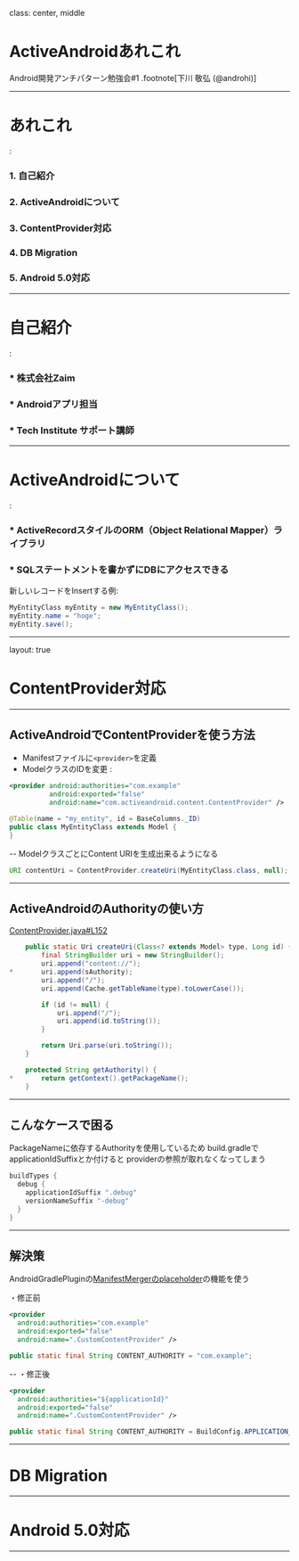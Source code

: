 class: center, middle

# ActiveAndroidあれこれ
Android開発アンチパターン勉強会#1
.footnote[下川 敬弘 (@androhi)]

---
# あれこれ
:
### 1. 自己紹介
### 2. ActiveAndroidについて
### 3. ContentProvider対応
### 4. DB Migration
### 5. Android 5.0対応

---
# 自己紹介
:
### * 株式会社Zaim
### * Androidアプリ担当
### * Tech Institute サポート講師

---
# ActiveAndroidについて
:
### * ActiveRecordスタイルのORM（Object Relational Mapper）ライブラリ
### * SQLステートメントを書かずにDBにアクセスできる

新しいレコードをInsertする例:
```java
MyEntityClass myEntity = new MyEntityClass();
myEntity.name = "hoge";
myEntity.save();
```

---
layout: true
# ContentProvider対応

---
## ActiveAndroidでContentProviderを使う方法
- Manifestファイルに`<provider>`を定義
- ModelクラスのIDを変更
:
```xml
<provider android:authorities="com.example"
          android:exported="false"
          android:name="com.activeandroid.content.ContentProvider" />
```
```java
@Table(name = "my_entity", id = BaseColumns._ID)
public class MyEntityClass extends Model {
}
```
--
ModelクラスごとにContent URIを生成出来るようになる
```java
URI contentUri = ContentProvider.createUri(MyEntityClass.class, null);
```

---
## ActiveAndroidのAuthorityの使い方

[ContentProvider.java#L152](https://github.com/pardom/ActiveAndroid/blob/master/src/com/activeandroid/content/ContentProvider.java#L152)
```java
	public static Uri createUri(Class<? extends Model> type, Long id) {
		final StringBuilder uri = new StringBuilder();
		uri.append("content://");
*		uri.append(sAuthority);
		uri.append("/");
		uri.append(Cache.getTableName(type).toLowerCase());

		if (id != null) {
			uri.append("/");
			uri.append(id.toString());
		}

		return Uri.parse(uri.toString());
	}

	protected String getAuthority() {
*		return getContext().getPackageName();
	}
```

---
## こんなケースで困る

PackageNameに依存するAuthorityを使用しているため
build.gradleでapplicationIdSuffixとか付けると
providerの参照が取れなくなってしまう

```groovy
buildTypes {
  debug {
    applicationIdSuffix ".debug"
    versionNameSuffix "-debug"
  }
}
```

---
## 解決策
AndroidGradlePluginの[ManifestMergerのplaceholder](http://tools.android.com/tech-docs/new-build-system/user-guide/manifest-merger#TOC-Placeholder-support)の機能を使う

・修正前
```xml:AndroidManifest.xml
<provider
  android:authorities="com.example"
  android:exported="false"
  android:name=".CustomContentProvider" />
```

```java:Sample.java
public static final String CONTENT_AUTHORITY = "com.example";
```
--
・修正後
```xml:AndroidManifest.xml
<provider
  android:authorities="${applicationId}"
  android:exported="false"
  android:name=".CustomContentProvider" />
```

```java:Sample.java
public static final String CONTENT_AUTHORITY = BuildConfig.APPLICATION_ID;
```

---
# DB Migration

---
# Android 5.0対応

---